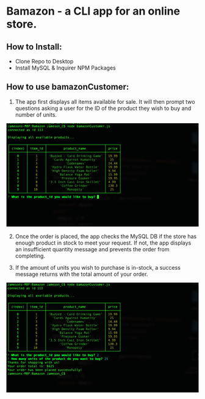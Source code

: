 # Bamazon - a CLI app for an online store.

## How to Install: 

- Clone Repo to Desktop
- Install MySQL & Inquirer NPM Packages

## How to use bamazonCustomer: 

1) The app first displays all items available for sale. It will then prompt two questions asking a user for the ID of the product they wish to buy and number of units.

![](Photos/1.png)

2) Once the order is placed, the app checks the MySQL DB if the store has enough product in stock to meet your request. If not, the app displays an insufficient quantity message and prevents the order from completing.

3) If the amount of units you wish to purchase is in-stock, a success message returns with the total amount of your order.

![](Photos/2.png)
